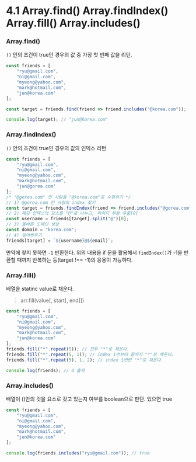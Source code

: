  # 4.1 Array.find() Array.findIndex() Array.fill() Array.includes()

 ### Array.find()

`()` 안의 조건이 true인 경우의 값 중 가장 첫 번째 값을 리턴.

```js
const friends = [
    "ryu@gmail.com",
    "ni@gmail.com",
    "myeong@yahoo.com",
    "mark@hotmail.com",
    "jun@korea.com"
];

const target = friends.find(friend => friend.includes("@korea.com"));

console.log(target); // "jun@korea.com"
```

### Array.findIndex()

`()` 안의 조건이 true인 경우의 값의 인덱스 리턴

```js
const friends = [
    "ryu@gmail.com",
    "ni@gmail.com",
    "myeong@yahoo.com",
    "mark@hotmail.com",
    "jun@gorea.com"
];
/* "@gorea.com" 인 사람을 "@korea.com"로 수정하기 */
// 1) @gorea.com 인 사람의 index 찾기
const target = friends.findIndex(friend => friend.includes("@gorea.com"));
// 2) 해당 인덱스의 요소를 "@"로 나누고, 아이디 부분 추출[0]
const username = friends[target].split("@")[0];
// 3) 올바른 도메인 생성
const domain = "korea.com";
// 4) 덮어씌우기
friends[target] = `${username}@${email}`;
```

만약에 찾지 못하면 `-1` 반환한다. 위의 내용을 if 문을 활용해서 `findIndex()`가 -1을 반환할 때까지 반복하는 등(target !== -1)의 응용이 가능하다. 

### Array.fill()

배열을 statinc value로 채운다.

> arr.fill(value[, start[, end]])

```js
const friends = [
    "ryu@gmail.com",
    "ni@gmail.com",
    "myeong@yahoo.com",
    "mark@hotmail.com",
    "jun@korea.com"
];
friends.fill("*".repeat(5)); // 전부 "*"로 채운다.
friends.fill("*".repeat(5, 1)); // index 1번부터 끝까지 "*"로 채운다.
friends.fill("*".repeat(5), 1, 2); // index 1번만 "*"로 채운다.

console.log(friends); // 4 출력
```

### Array.includes()

배열이 ()안의 것을 요소로 갖고 있는지 여부를 boolean으로 판단. 있으면 true

```js
const friends = [
    "ryu@gmail.com",
    "ni@gmail.com",
    "myeong@yahoo.com",
    "mark@hotmail.com",
    "jun@korea.com"
];

console.log(friends.includes("ryu@gmail.com")); // true
```
